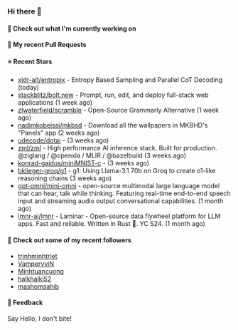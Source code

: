 ### Hi there 👋

#### 👷 Check out what I'm currently working on

#### 🔨 My recent Pull Requests


#### ⭐ Recent Stars

- [xjdr-alt/entropix](https://github.com/xjdr-alt/entropix) - Entropy Based Sampling and Parallel CoT Decoding  (today)
- [stackblitz/bolt.new](https://github.com/stackblitz/bolt.new) - Prompt, run, edit, and deploy full-stack web applications (1 week ago)
- [zlwaterfield/scramble](https://github.com/zlwaterfield/scramble) - Open-Source Grammarly Alternative (1 week ago)
- [nadimkobeissi/mkbsd](https://github.com/nadimkobeissi/mkbsd) - Download all the wallpapers in MKBHD&#39;s &#34;Panels&#34; app (2 weeks ago)
- [udecode/dotai](https://github.com/udecode/dotai) -  (3 weeks ago)
- [zml/zml](https://github.com/zml/zml) - High performance AI inference stack. Built for production. @ziglang / @openxla / MLIR / @bazelbuild (3 weeks ago)
- [konrad-gajdus/miniMNIST-c](https://github.com/konrad-gajdus/miniMNIST-c) -  (3 weeks ago)
- [bklieger-groq/g1](https://github.com/bklieger-groq/g1) - g1: Using Llama-3.1 70b on Groq to create o1-like reasoning chains (3 weeks ago)
- [gpt-omni/mini-omni](https://github.com/gpt-omni/mini-omni) - open-source multimodal large language model that can hear, talk while thinking. Featuring real-time end-to-end speech input and streaming audio output conversational capabilities.  (1 month ago)
- [lmnr-ai/lmnr](https://github.com/lmnr-ai/lmnr) - Laminar - Open-source data flywheel platform for LLM apps. Fast and reliable. Written in Rust 🦀. YC S24. (1 month ago)

#### 👯 Check out some of my recent followers

- [trinhminhtriet](https://github.com/trinhminhtriet)
- [VamperyviN](https://github.com/VamperyviN)
- [Minhtuancuong](https://github.com/Minhtuancuong)
- [halkhalki52](https://github.com/halkhalki52)
- [mashomsahib](https://github.com/mashomsahib)

#### 💬 Feedback

Say Hello, I don't bite!